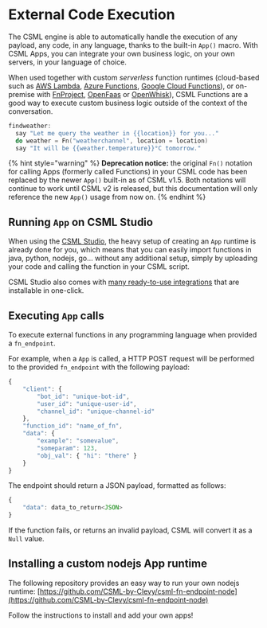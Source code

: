 # External Code Execution

The CSML engine is able to automatically handle the execution of any payload, any code, in any language, thanks to the built-in `App()` macro. With CSML Apps, you can integrate your own business logic, on your own servers, in your language of choice.

When used together with custom _serverless_ function runtimes \(cloud-based such as [AWS Lambda](https://aws.amazon.com/fr/lambda/features/), [Azure Functions](https://azure.microsoft.com/fr-fr/services/functions/), [Google Cloud Functions](https://cloud.google.com/functions/docs/)\), or on-premise with [FnProject](https://fnproject.io/), [OpenFaas](https://docs.openfaas.com/) or [OpenWhisk](https://openwhisk.apache.org/)\), CSML Functions are a good way to execute custom business logic outside of the context of the conversation.

```cpp
findweather:
  say "Let me query the weather in {{location}} for you..."
  do weather = Fn("weatherchannel", location = location)
  say "It will be {{weather.temperature}}°C tomorrow."
```

{% hint style="warning" %}
**Deprecation notice:** the original `Fn()` notation for calling Apps \(formerly called Functions\) in your CSML code has been replaced by the newer `App()` built-in as of CSML v1.5. Both notations will continue to work until CSML v2 is released, but this documentation will only reference the new `App()` usage from now on.
{% endhint %}

## Running `App` on CSML Studio

When using the [CSML Studio](https://studio.csml.dev/auth/register), the heavy setup of creating an `App` runtime is already done for you, which means that you can easily import functions in java, python, nodejs, go... without any additional setup, simply by uploading your code and calling the function in your CSML script.

CSML Studio also comes with [many ready-to-use integrations](https://www.csml.dev/integrations.html) that are installable in one-click.

## Executing `App` calls

To execute external functions in any programming language when provided a `fn_endpoint`.

For example, when a `App` is called, a HTTP POST request will be performed to the provided `fn_endpoint` with the following payload:

```javascript
{
    "client": {
        "bot_id": "unique-bot-id",
        "user_id": "unique-user-id",
        "channel_id": "unique-channel-id"
    },
    "function_id": "name_of_fn",
    "data": {
        "example": "somevalue",
        "someparam": 123,
        "obj_val": { "hi": "there" }
    }
}
```

The endpoint should return a JSON payload, formatted as follows:

```javascript
{
    "data": data_to_return<JSON>
}
```

If the function fails, or returns an invalid payload, CSML will convert it as a `Null` value.

## Installing a custom nodejs App runtime

The following repository provides an easy way to run your own nodejs runtime: [https://github.com/CSML-by-Clevy/csml-fn-endpoint-node](https://github.com/CSML-by-Clevy/csml-fn-endpoint-node)

Follow the instructions to install and add your own apps!

